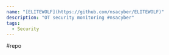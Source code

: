 ```yaml
---
name: "[ELITEWOLF](https://github.com/nsacyber/ELITEWOLF)"
description: "OT security monitoring #nsacyber"
tags:
  - Security
---
```

#repo